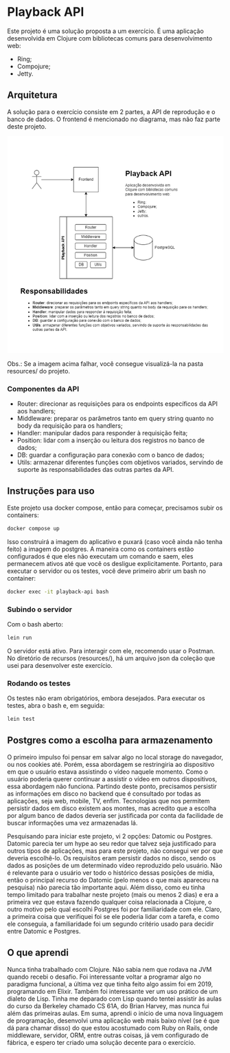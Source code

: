# Playback API

Este projeto é uma solução proposta a um exercício. É uma aplicação desenvolvida em Clojure com bibliotecas comuns para desenvolvimento web:
- Ring;
- Compojure;
- Jetty.

## Arquitetura

A solução para o exercício consiste em 2 partes, a API de reprodução e o banco de dados. O frontend é mencionado no diagrama, mas não faz parte deste projeto.

![Playback API diagram](./resources/bp-backend-ex.png)

Obs.: Se a imagem acima falhar, você consegue visualizá-la na pasta resources/ do projeto.

### Componentes da API

- Router: direcionar as requisições para os endpoints específicos da API aos handlers;
- Middleware: preparar os parâmetros tanto em query string quanto no body da requisição para os handlers;
- Handler: manipular dados para responder à requisição feita;
- Position: lidar com a inserção ou leitura dos registros no banco de dados;
- DB: guardar a configuração para conexão com o banco de dados;
- Utils: armazenar diferentes funções com objetivos variados, servindo de suporte às responsabilidades das outras partes da API.

## Instruções para uso

Este projeto usa docker compose, então para começar, precisamos subir os containers:
```bash
docker compose up
```

Isso construirá a imagem do aplicativo e puxará (caso você ainda não tenha feito) a imagem do postgres. A maneira como os containers estão configurados é que eles não executam um comando e saem, eles permanecem ativos até que você os desligue explicitamente. Portanto, para executar o servidor ou os testes, você deve primeiro abrir um bash no container:
```bash
docker exec -it playback-api bash
```

### Subindo o servidor

Com o bash aberto:
```bash
lein run
```

O servidor está ativo. Para interagir com ele, recomendo usar o Postman. No diretório de recursos (resources/), há um arquivo json da coleção que usei para desenvolver este exercício.

### Rodando os testes

Os testes não eram obrigatórios, embora desejados. Para executar os testes, abra o bash e, em seguida:
```bash
lein test
```

## Postgres como a escolha para armazenamento

O primeiro impulso foi pensar em salvar algo no local storage do navegador, ou nos cookies até. Porém, essa abordagem se restringiria ao dispositivo em que o usuário estava assistindo o vídeo naquele momento. Como o usuário poderia querer continuar a assistir o vídeo em outros dispositivos, essa abordagem não funciona. Partindo deste ponto, precisamos persistir as informações em disco no backend que é consultado por todas as aplicações, seja web, mobile, TV, enfim. Tecnologias que nos permitem persistir dados em disco existem aos montes, mas acredito que a escolha por algum banco de dados deveria ser justificada por conta da facilidade de buscar informações uma vez armazenadas lá.

Pesquisando para iniciar este projeto, vi 2 opções: Datomic ou Postgres. Datomic parecia ter um hype ao seu redor que talvez seja justificado para outros tipos de aplicações, mas para este projeto, não consegui ver por que deveria escolhê-lo. Os requisitos eram persistir dados no disco, sendo os dados as posições de um determinado vídeo reproduzido pelo usuário. Não é relevante para o usuário ver todo o histórico dessas posições de mídia, então o principal recurso do Datomic (pelo menos o que mais apareceu na pesquisa) não parecia tão importante aqui. Além disso, como eu tinha tempo limitado para trabalhar neste projeto (mais ou menos 2 dias) e era a primeira vez que estava fazendo qualquer coisa relacionada a Clojure, o outro motivo pelo qual escolhi Postgres foi por familiaridade com ele. Claro, a primeira coisa que verifiquei foi se ele poderia lidar com a tarefa, e como ele conseguia, a familiaridade foi um segundo critério usado para decidir entre Datomic e Postgres.

## O que aprendi

Nunca tinha trabalhado com Clojure. Não sabia nem que rodava na JVM quando recebi o desafio. Foi interessante voltar a programar algo no paradigma funcional, a última vez que tinha feito algo assim foi em 2019, programando em Elixir. Também foi interessante ver um uso prático de um dialeto de Lisp. Tinha me deparado com Lisp quando tentei assistir às aulas do curso da Berkeley chamado CS 61A, do Brian Harvey, mas nunca fui além das primeiras aulas. Em suma, aprendi o início de uma nova linguagem de programação, desenvolvi uma aplicação web mais baixo nível (se é que dá para chamar disso) do que estou acostumado com Ruby on Rails, onde middleware, servidor, ORM, entre outras coisas, já vem configurado de fábrica, e espero ter criado uma solução decente para o exercício.
